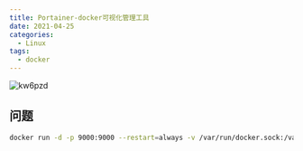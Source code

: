 ```yaml
---
title: Portainer-docker可视化管理工具
date: 2021-04-25
categories:
  - Linux
tags:
  - docker
---
```


![kw6pzd](https://gitee.com/snowyan/image/raw/master/md/wallhaven-kw6pzd.jpg)

<!-- more -->

## 问题

```bash
docker run -d -p 9000:9000 --restart=always -v /var/run/docker.sock:/var/run/docker.sock --name my-prtainer portainer/portainer-ce
```
